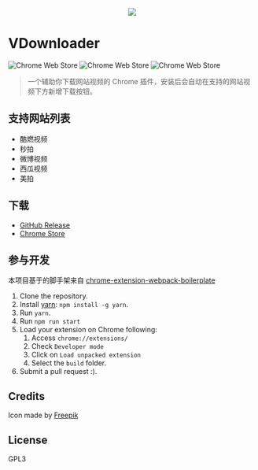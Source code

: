 <p align="center"><img src="https://ws2.sinaimg.cn/large/006tNc79gy1flpojq46jcj303k03kmwy.jpg"></p>

# VDownloader 

![Chrome Web Store](https://img.shields.io/chrome-web-store/v/blhndgljjdbeabckacpnonnofdbnflge.svg) ![Chrome Web Store](https://img.shields.io/chrome-web-store/users/blhndgljjdbeabckacpnonnofdbnflge.svg) ![Chrome Web Store](https://img.shields.io/chrome-web-store/rating/blhndgljjdbeabckacpnonnofdbnflge.svg)

> 一个辅助你下载网站视频的 Chrome 插件，安装后会自动在支持的网站视频下方新增下载按钮。

## 支持网站列表

- 酷燃视频
- 秒拍
- 微博视频
- 西瓜视频
- 美拍

## 下载

- [GitHub Release](https://github.com/sinchang/vdownloader/releases)
- [Chrome Store](https://chrome.google.com/webstore/detail/blhndgljjdbeabckacpnonnofdbnflge)

## 参与开发

本项目基于的脚手架来自 [chrome-extension-webpack-boilerplate](https://github.com/samuelsimoes/chrome-extension-webpack-boilerplate)

1. Clone the repository.
2. Install [yarn](https://yarnpkg.com): `npm install -g yarn`.
3. Run `yarn`.
4. Run `npm run start`
5. Load your extension on Chrome following:
    1. Access `chrome://extensions/`
    2. Check `Developer mode`
    3. Click on `Load unpacked extension`
    4. Select the `build` folder.
6. Submit a pull request :).

## Credits

Icon made by [Freepik](www.flaticon.com )

## License

GPL3
